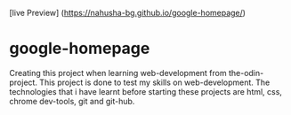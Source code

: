 [live Preview] (https://nahusha-bg.github.io/google-homepage/)
# google-homepage
Creating this project when learning web-development from the-odin-project.
This project is done to test my skills on web-development. The technologies that i have learnt before starting these projects are html, css, chrome dev-tools, git and git-hub.
